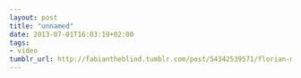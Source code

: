 ```yaml
---
layout: post
title: "unnamed"
date: 2013-07-01T16:03:19+02:00
tags:
- video
tumblr_url: http://fabiantheblind.tumblr.com/post/54342539571/florian-muehlich-saz-wordify-is-a-native-mac-os
---
```

